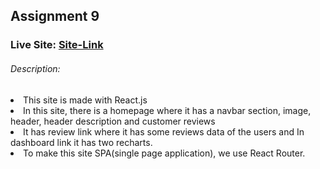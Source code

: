 ## Assignment 9

### Live Site: [Site-Link]()

###### Description:
<li>This site is made with React.js </li> 
<li>In this site, there is a homepage where it has a navbar section, image, header, header description and customer reviews </li>
<li>It has review link where it has some reviews data of the users and In dashboard link it has two recharts. </li>
<li>To make this site SPA(single page application), we use React Router. </li>